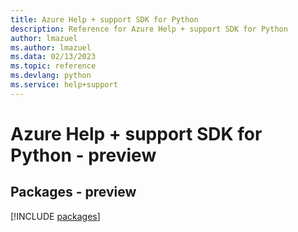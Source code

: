 ```yaml
---
title: Azure Help + support SDK for Python
description: Reference for Azure Help + support SDK for Python
author: lmazuel
ms.author: lmazuel
ms.data: 02/13/2023
ms.topic: reference
ms.devlang: python
ms.service: help+support
---
```

# Azure Help + support SDK for Python - preview
## Packages - preview
[!INCLUDE [packages](help-+-support-index.md)]